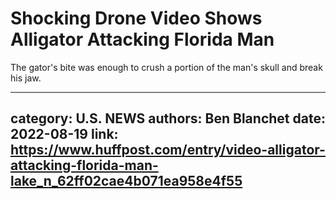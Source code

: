 # Shocking Drone Video Shows Alligator Attacking Florida Man

The gator's bite was enough to crush a portion of the man's skull and break his jaw.

---
category: U.S. NEWS
authors: Ben Blanchet
date: 2022-08-19
link: https://www.huffpost.com/entry/video-alligator-attacking-florida-man-lake_n_62ff02cae4b071ea958e4f55
---
